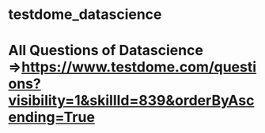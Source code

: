 # testdome_datascience
# All Questions of Datascience =>https://www.testdome.com/questions?visibility=1&skillId=839&orderByAscending=True
